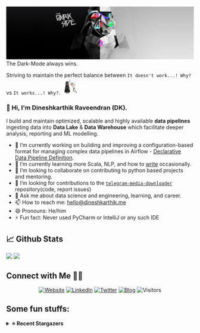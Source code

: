 ![](https://github.com/Dineshkarthik/Dineshkarthik/blob/master/assets/cover.jpg)
The Dark-Mode always wins.

Striving to maintain the perfect balance between `It doesn't work...! Why?` vs `It works...! Why?`. <img src="https://github.com/Dineshkarthik/Dineshkarthik/blob/master/assets/starwars_fight.gif" width="50">


### 👋 Hi, I'm Dineshkarthik Raveendran (DK).

I build and maintain optimized, scalable and highly available **data pipelines** ingesting data into **Data Lake** & **Data Warehouse** which facilitate deeper analysis, reporting and ML modelling.


- 🔭 I’m currently working on building and improving a configuration-based format for managing complex data pipelines in Airflow - [Declarative Data Pipeline Definition](https://www.thoughtworks.com/de/radar/techniques?blipid=202005084).
- 🌱 I’m currently learning more Scala, NLP, and how to [write](https://medium.com/@dineshkarthik.r) occasionally.
- 👯 I’m looking to collaborate on contributing to python based projects and mentoring.
- 🤔 I’m looking for contributions to the [`telegram-media-downloader`](https://github.com/Dineshkarthik/telegram_media_downloader) repository(code, report issues) 
- 💬 Ask me about data science and engineering, learning, and career.
- 📫 How to reach me: [hello@dineshkarthik.me](mailto:hello@dineshkarthik.me)
- 😄 Pronouns: He/him
- ⚡ Fun fact: Never used PyCharm or IntelliJ or any such IDE

## 📈 Github Stats
<img height="180em" src="https://github-readme-stats.vercel.app/api?username=Dineshkarthik&show_icons=true&hide_border=true&&count_private=true&include_all_commits=true" />
<img height="180em" src="https://github-readme-streak-stats.herokuapp.com/?user=Dineshkarthik&hide_border=true" />
  
## Connect with Me 🤝🏻

<p align="center">
<a href="https://dineshkarthik.me"><img alt="Website" src="https://img.shields.io/badge/Website-dineshkarthik.me-blue?style=flat&logo=google-chrome"></a>
<a href="https://www.linkedin.com/in/dineshkarthik-r/"><img alt="LinkedIn" src="https://img.shields.io/badge/LinkedIN-Dineshkarthik%20Raveendran-blue?style=flat&logo=linkedin"></a>
<a href="https://twitter.com/Dineshkarthik_R"><img alt="Twitter" src="https://img.shields.io/badge/Twitter-Dineshkarthik%20R-blue?style=flat&logo=twitter"></a>
<a href="https://medium.com/@dineshkarthik.r"><img alt="Blog" src="https://img.shields.io/badge/Medium-Dineshkarthik%20Raveendran-blue?style=flat&logo=medium"></a>
<img alt="Visitors" src="https://visitor-badge.laobi.icu/badge?page_id=Dineshkarthik">
</p>


## Some fun stuffs:

<details>
  <summary><b>⭐ Recent Stargazers</b></summary>
  <table cellspacing="0" cellpadding="0" style="border: none;">
    <tbody cellspacing="0" cellpadding="0" style="border: none;">
      <tr style="border: none;">
        <td style="border: none">
          <a href="https://github.com/Ramzh">
            <img
              style="border-radius: 50%;"
              align="left"
              src="https://avatars.githubusercontent.com/u/20802073?u=c127b2aeeaf6072d179ac855fd91618fbb747dfe&v=4"
              width="96"
              height="65"
            />
          </a>
        </td>
        <td style="border: none">
          <div>
            <a href="https://github.com/Ramzh">Ramzh</a> 
            starred <a href="https://github.com/Dineshkarthik/telegram_media_downloader">telegram_media_downloader</a>
          </div>
          <div>
            User Bio: Data Engineer @ {Fortune_100}
          </div>
        </td>
      </tr>
      <tr style="border: none;">
        <td style="border: none">
          <a href="https://github.com/SimpleZero">
            <img
              style="border-radius: 50%;"
              align="left"
              src="https://avatars.githubusercontent.com/u/12043934?u=aa1b282f96f7a52304e0286d5d233641647da03c&v=4"
              width="96"
              height="65"
            />
          </a>
        </td>
        <td style="border: none">
          <div>
            <a href="https://github.com/SimpleZero">SimpleZero</a> 
            starred <a href="https://github.com/Dineshkarthik/telegram_media_downloader">telegram_media_downloader</a>
          </div>
          <div>
            User Bio: Lazy Zzz~
          </div>
        </td>
      </tr>
      <tr style="border: none;">
        <td style="border: none">
          <a href="https://github.com/Sadhgun">
            <img
              style="border-radius: 50%;"
              align="left"
              src="https://avatars.githubusercontent.com/u/48918876?v=4"
              width="96"
              height="65"
            />
          </a>
        </td>
        <td style="border: none">
          <div>
            <a href="https://github.com/Sadhgun">Sadhgun Sobti</a> 
            starred <a href="https://github.com/Dineshkarthik/telegram_media_downloader">telegram_media_downloader</a>
          </div>
          <div>
            User Bio: Nothing to 👀 here , no bio...!!
          </div>
        </td>
      </tr>
      <tr style="border: none;">
        <td style="border: none">
          <a href="https://github.com/mjvmroz">
            <img
              style="border-radius: 50%;"
              align="left"
              src="https://avatars.githubusercontent.com/u/4539332?u=434c573c34b2fdb888f8edd08ddaa61507cd46aa&v=4"
              width="96"
              height="65"
            />
          </a>
        </td>
        <td style="border: none">
          <div>
            <a href="https://github.com/mjvmroz">Michael Mroz</a> 
            starred <a href="https://github.com/Dineshkarthik/telegram_media_downloader">telegram_media_downloader</a>
          </div>
          <div>
            User Bio: Caffeine and ramen enthusiast, principal engineer at MonetizeNow.
          </div>
        </td>
      </tr>
      <tr style="border: none;">
        <td style="border: none">
          <a href="https://github.com/theonlytruebigmac">
            <img
              style="border-radius: 50%;"
              align="left"
              src="https://avatars.githubusercontent.com/u/16283759?u=51d7903abd0ddf26d4a2d06d2a6f2a9af565843d&v=4"
              width="96"
              height="65"
            />
          </a>
        </td>
        <td style="border: none">
          <div>
            <a href="https://github.com/theonlytruebigmac">Zach Frazier</a> 
            starred <a href="https://github.com/Dineshkarthik/telegram_media_downloader">telegram_media_downloader</a>
          </div>
          <div>
            User Bio: SOC / NOC / DevOps
          </div>
        </td>
      </tr>
      <tr style="border: none;">
        <td style="border: none">
          <a href="https://github.com/DrF014">
            <img
              style="border-radius: 50%;"
              align="left"
              src="https://avatars.githubusercontent.com/u/71198144?v=4"
              width="96"
              height="65"
            />
          </a>
        </td>
        <td style="border: none">
          <div>
            <a href="https://github.com/DrF014">DrF014</a> 
            starred <a href="https://github.com/Dineshkarthik/telegram_media_downloader">telegram_media_downloader</a>
          </div>
          <div>
            User Bio: Nothing to 👀 here , no bio...!!
          </div>
        </td>
      </tr>
      <tr style="border: none;">
        <td style="border: none">
          <a href="https://github.com/bleszerd">
            <img
              style="border-radius: 50%;"
              align="left"
              src="https://avatars.githubusercontent.com/u/77847606?v=4"
              width="96"
              height="65"
            />
          </a>
        </td>
        <td style="border: none">
          <div>
            <a href="https://github.com/bleszerd">Vinícius Resende</a> 
            starred <a href="https://github.com/Dineshkarthik/telegram_media_downloader">telegram_media_downloader</a>
          </div>
          <div>
            User Bio: Full Stack Engineer - 

Passionate about technology and software development
          </div>
        </td>
      </tr>
      <tr style="border: none;">
        <td style="border: none">
          <a href="https://github.com/ny0x696">
            <img
              style="border-radius: 50%;"
              align="left"
              src="https://avatars.githubusercontent.com/u/40229023?u=86c817fb7dc233773af421d448169663f42ec773&v=4"
              width="96"
              height="65"
            />
          </a>
        </td>
        <td style="border: none">
          <div>
            <a href="https://github.com/ny0x696">Ak3k</a> 
            starred <a href="https://github.com/Dineshkarthik/telegram_media_downloader">telegram_media_downloader</a>
          </div>
          <div>
            User Bio: 
Sr. Penetration Tester.
          </div>
        </td>
      </tr>
      <tr style="border: none;">
        <td style="border: none">
          <a href="https://github.com/OwenDrost">
            <img
              style="border-radius: 50%;"
              align="left"
              src="https://avatars.githubusercontent.com/u/72380638?v=4"
              width="96"
              height="65"
            />
          </a>
        </td>
        <td style="border: none">
          <div>
            <a href="https://github.com/OwenDrost">OwenDrost</a> 
            starred <a href="https://github.com/Dineshkarthik/telegram_media_downloader">telegram_media_downloader</a>
          </div>
          <div>
            User Bio: Nothing to 👀 here , no bio...!!
          </div>
        </td>
      </tr>
      <tr style="border: none;">
        <td style="border: none">
          <a href="https://github.com/dongfox">
            <img
              style="border-radius: 50%;"
              align="left"
              src="https://avatars.githubusercontent.com/u/7028649?v=4"
              width="96"
              height="65"
            />
          </a>
        </td>
        <td style="border: none">
          <div>
            <a href="https://github.com/dongfox">D</a> 
            starred <a href="https://github.com/Dineshkarthik/telegram_media_downloader">telegram_media_downloader</a>
          </div>
          <div>
            User Bio: Nothing to 👀 here , no bio...!!
          </div>
        </td>
      </tr>
      </tbody>
  </table>
</details>